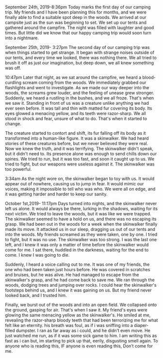September 24th, 2019-8:36pm
Today marks the first day of our camping trip. My friends and I have been planning this for months, and we were finally able to find a suitable spot deep in the woods. We arrived at our campsite just as the sun was beginning to set. We set up our tents and gathered around the campfire. The night was filled with laughter and good times. But little did we know that our happy camping trip would soon turn into a nightmare.

September 25th, 2019- 3:27pm
The second day of our camping trip was when things started to get strange. It began with strange noises outside of our tents, and every time we looked, there was nothing there. We all tried to brush it off as just our imagination, but deep down, we all knew something was off.

10:47pm
Later that night, as we sat around the campfire, we heard a blood-curdling scream coming from the woods. We immediately grabbed our flashlights and went to investigate. As we made our way deeper into the woods, the screams grew louder, and the feeling of unease grew stronger. Suddenly, we heard a rustling in the bushes, and we all froze. That's when we saw it. Standing in front of us was a creature unlike anything we had ever seen before. It was tall and thin with matted fur covering its body. Its eyes glowed a menacing yellow, and its teeth were razor-sharp. We all stood in shock and fear, unsure of what to do. That's when it started to change.

The creature started to contort and shift, its fur falling off its body as it transformed into a human-like figure. It was a skinwalker. We had heard stories of these creatures before, but we never believed they were real. Now we knew the truth, and it was terrifying. The skinwalker didn't speak, but it didn't need to. Its presence alone was enough to send chills down our spines. We tried to run, but it was too fast, and soon it caught up to us. We tried to fight, but our weapons were useless against it. The skinwalker was too powerful.

3:34am
As the night wore on, the skinwalker began to toy with us. It would appear out of nowhere, causing us to jump in fear. It would mimic our voices, making it impossible to tell who was who. We were all on edge, and it was getting harder and harder to keep our sanity.

October 1st,2019- 11:17pm
Days turned into nights, and the skinwalker never left us alone. It would always be there, lurking in the shadows, waiting for its next victim. We tried to leave the woods, but it was like we were trapped. The skinwalker seemed to have a hold on us, and there was no escaping its grasp. We had been out in the woods for a week when the skinwalker finally made its move. It attacked us in our sleep, dragging us out of our tents and into the woods. My friends screamed as they were taken, one by one. I tried to fight, but it was no use. The skinwalker was too strong. I was the last one left, and I knew it was only a matter of time before the skinwalker would come for me. I sat there, huddled in the darkness, waiting for the end to come. I knew I was going to die.

Suddenly, I heard a voice calling out to me. It was one of my friends, the one who had been taken just hours before. He was covered in scratches and bruises, but he was alive. He had managed to escape from the skinwalker's grasp, and he had come back to save me. We ran through the woods, dodging trees and jumping over rocks. I could hear the skinwalker's footsteps behind us, and I knew it was gaining on us. But my friend never looked back, and I trusted him.

Finally, we burst out of the woods and into an open field. We collapsed onto the ground, gasping for air. That's when I saw it. My friend's eyes were glowing the same menacing yellow as the skinwalker's. He smiled at me, revealing the razor-sharp bloody teeth that had been terrorizing me for what felt like an eternity. his breath was foul, as if i was sniffing into a diaper-filled dumpster. I ran as far away as i could, and he didn’t even move. He just watched me run, as if it was some sick game to him. I am writing this as fast as i can but, im starting to pick up that, eerily, disgusting smell again. To anyone who is reading this, IF anyone is even reading this, Don’t come for me.